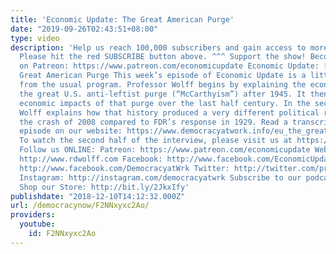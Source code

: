 ```yaml
---
title: 'Economic Update: The Great American Purge'
date: "2019-09-26T02:43:51+08:00"
type: video
description: 'Help us reach 100,000 subscribers and gain access to more studio time!
  Please hit the red SUBSCRIBE button above. ^^^ Support the show! Become an EU patron
  on Patreon: https://www.patreon.com/economicupdate Economic Update: [S8 E24] The
  Great American Purge This week’s episode of Economic Update is a little different
  from the usual program. Professor Wolff begins by explaining the economics behind
  the great U.S. anti-leftist purge (“McCarthyism”) after 1945. It then shows the
  economic impacts of that purge over the last half century. In the second half, Prof.
  Wolff explains how that history produced a very different political response to
  the crash of 2008 compared to FDR’s response in 1929. Read a transcript of this
  episode on our website: https://www.democracyatwork.info/eu_the_great_american_purge
  To watch the second half of the interview, please visit us at https://www.patreon.com/economicupdate
  Follow us ONLINE: Patreon: https://www.patreon.com/economicupdate Websites: http://www.democracyatwork.info/economicupdate
  http://www.rdwolff.com Facebook: http://www.facebook.com/EconomicUpdate http://www.facebook.com/RichardDWolff
  http://www.facebook.com/DemocracyatWrk Twitter: http://twitter.com/profwolff http://twitter.com/democracyatwrk
  Instagram: http://instagram.com/democracyatwrk Subscribe to our podcast: http://economicupdate.libsyn.com
  Shop our Store: http://bit.ly/2JkxIfy'
publishdate: "2018-12-10T14:12:32.000Z"
url: /democracynow/F2NNxyxc2Ao/
providers:
  youtube:
    id: F2NNxyxc2Ao
---
```

